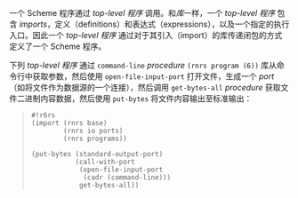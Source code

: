 一个 Scheme 程序通过 *top-level 程序* 调用。和*库*一样，一个 *top-level 程序* 包含 *imports*，定义（definitions）和表达式（expressions），以及一个指定的执行入口。因此一个 *top-level 程序* 通过对于其引入（import）的库传递闭包的方式定义了一个 Scheme 程序。

下列 *top-level 程序* 通过 `command-line` *procedure* `(rnrs program (6))` 库从命令行中获取参数，然后使用 `open-file-input-port` 打开文件，生成一个 *port*（如将文件作为数据源的一个连接），然后调用 `get-bytes-all` *procedure* 获取文件二进制内容数据，然后使用 `put-bytes` 将文件内容输出至标准输出：

> ```
> #!r6rs
> (import (rnrs base)
>         (rnrs io ports)
>         (rnrs programs))
> 
> (put-bytes (standard-output-port)
>            (call-with-port
>             (open-file-input-port
>              (cadr (command-line)))
>             get-bytes-all))
> ```